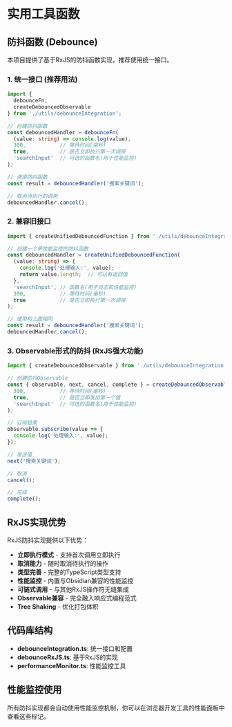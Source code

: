 # 实用工具函数

## 防抖函数 (Debounce)

本项目提供了基于RxJS的防抖函数实现，推荐使用统一接口。

### 1. 统一接口 (推荐用法)

```typescript
import { 
  debounceFn, 
  createDebouncedObservable
} from './utils/debounceIntegration';

// 创建防抖函数 
const debouncedHandler = debounceFn(
  (value: string) => console.log(value),
  300,           // 等待时间(毫秒)
  true,          // 是否立即执行第一次调用
  'searchInput'  // 可选的函数名(用于性能监控)
);

// 使用防抖函数
const result = debouncedHandler('搜索关键词');

// 取消待执行的调用
debouncedHandler.cancel();
```

### 2. 兼容旧接口

```typescript
import { createUnifiedDebouncedFunction } from './utils/debounceIntegration';

// 创建一个带性能监控的防抖函数
const debouncedHandler = createUnifiedDebouncedFunction(
  (value: string) => {
    console.log('处理输入:', value);
    return value.length;  // 可以有返回值
  },
  'searchInput', // 函数名(用于日志和性能监控)
  300,           // 等待时间(毫秒)
  true           // 是否立即执行第一次调用
);

// 使用和上面相同
const result = debouncedHandler('搜索关键词');
debouncedHandler.cancel();
```

### 3. Observable形式的防抖 (RxJS强大功能)

```typescript
import { createDebouncedObservable } from './utils/debounceIntegration';

// 创建防抖Observable
const { observable, next, cancel, complete } = createDebouncedObservable<string>(
  300,           // 等待时间(毫秒)
  true,          // 是否立即发出第一个值
  'searchInput'  // 可选的函数名(用于性能监控)
);

// 订阅结果
observable.subscribe(value => {
  console.log('处理输入:', value);
});

// 发送值
next('搜索关键词');

// 取消
cancel();

// 完成
complete();
```

## RxJS实现优势

RxJS防抖实现提供以下优势：

- **立即执行模式** - 支持首次调用立即执行
- **取消能力** - 随时取消待执行的操作
- **类型完善** - 完整的TypeScript类型支持
- **性能监控** - 内置与Obsidian兼容的性能监控
- **可链式调用** - 与其他RxJS操作符无缝集成
- **Observable兼容** - 完全融入响应式编程范式
- **Tree Shaking** - 优化打包体积 

## 代码库结构

- **debounceIntegration.ts**: 统一接口和配置
- **debounceRxJS.ts**: 基于RxJS的实现
- **performanceMonitor.ts**: 性能监控工具

## 性能监控使用

所有防抖实现都会自动使用性能监控机制，你可以在浏览器开发工具的性能面板中查看这些标记。 